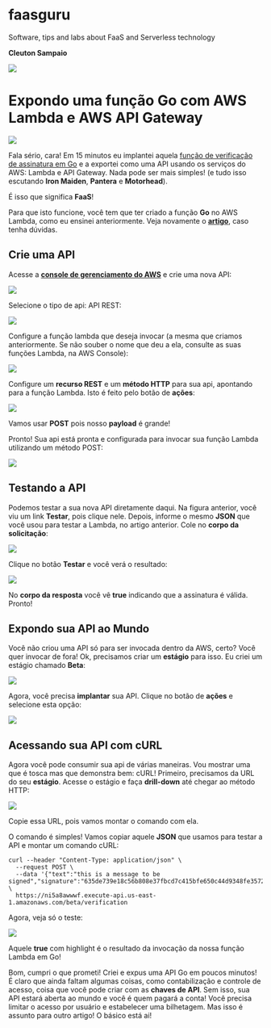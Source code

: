 # faasguru
Software, tips and labs about FaaS and Serverless technology

**Cleuton Sampaio** 

![](../../faasguru1.jpeg)

# Expondo uma função Go com AWS Lambda e AWS API Gateway

![](../../images/apigateway.png)

Fala sério, cara! Em 15 minutos eu implantei aquela [função de verificação de assinatura em Go](https://github.com/cleuton/faasguru/tree/master/awsgo) e a exportei como uma API usando os serviços do AWS: Lambda e API Gateway. Nada pode ser mais simples! (e tudo isso escutando **Iron Maiden**, **Pantera** e **Motorhead**). 

É isso que significa **FaaS**!

Para que isto funcione, você tem que ter criado a função **Go** no AWS Lambda, como eu ensinei anteriormente. Veja novamente o [**artigo**](http://faas.guru/portuguese/awsgo/), caso tenha dúvidas. 

## Crie uma API

Acesse a [**console de gerenciamento do AWS**](https://console.aws.amazon.com/console/home?region=us-east-1) e crie uma nova API: 

![](../../images/apigateway1.png)

Selecione o tipo de api: API REST: 

![](../../images/apigateway2.png)

Configure a função lambda que deseja invocar (a mesma que criamos anteriormente. Se não souber o nome que deu a ela, consulte as suas funções Lambda, na AWS Console): 

![](../../images/apigateway3.png)

Configure um **recurso REST** e um **método HTTP** para sua api, apontando para a função Lambda. Isto é feito pelo botão de **ações**: 

![](../../images/apigateway4.png)

Vamos usar **POST** pois nosso **payload** é grande!

Pronto! Sua api está pronta e configurada para invocar sua função Lambda utilizando um método POST: 

![](../../images/apigateway5.png)

## Testando a API

Podemos testar a sua nova API diretamente daqui. Na figura anterior, você viu um link **Testar**, pois clique nele. Depois, informe o mesmo **JSON** que você usou para testar a Lambda, no artigo anterior. Cole no **corpo da solicitação**: 

![](../../images/apigateway6.png)

Clique no botão **Testar** e você verá o resultado: 

![](../../images/apigateway7.png)

No **corpo da resposta** você vê **true** indicando que a assinatura é válida. Pronto!

## Expondo sua API ao Mundo

Você não criou uma API só para ser invocada dentro da AWS, certo? Você quer invocar de fora! Ok, precisamos criar um **estágio** para isso. Eu criei um estágio chamado **Beta**: 

![](../../images/apigateway8.png)

Agora, você precisa **implantar** sua API. Clique no botão de **ações** e selecione esta opção: 

![](../../images/apigateway9.png)

## Acessando sua API com cURL

Agora você pode consumir sua api de várias maneiras. Vou mostrar uma que é tosca mas que demonstra bem: cURL! Primeiro, precisamos da URL do seu **estágio**. Acesse o estágio e faça **drill-down** até chegar ao método HTTP: 

![](../../images/apigateway10.png)

Copie essa URL, pois vamos montar o comando com ela. 

O comando é simples! Vamos copiar aquele **JSON** que usamos para testar a API e montar um comando cURL: 

```
curl --header "Content-Type: application/json" \
  --request POST \
  --data '{"text":"this is a message to be signed","signature":"635de739e18c56b808e37fbcd7c415bfe650c44d9348fe3572858fc194e99bb73ce36c28184c7fcaa2a2eccbe32351411595d3e855a17bf1c643a15e6434810b944214fd5ac07bf044aca1df96aedbc90d0fdd98a5ad32d7660e17f71e634e3a8de72a418bf959f6cdca778b87a939a4d9c403e1009fc90b0fb03c83b6bd084a"}' \
  https://ni5a8awwwf.execute-api.us-east-1.amazonaws.com/beta/verification
```

Agora, veja só o teste: 

![](../../images/apigateway11.png)

Aquele **true** com highlight é o resultado da invocação da nossa função Lambda em Go!

Bom, cumpri o que prometi! Criei e expus uma API Go em poucos minutos! É claro que ainda faltam algumas coisas, como contabilização e controle de acesso, coisa que você pode criar com as **chaves de API**. Sem isso, sua API estará aberta ao mundo e você é quem pagará a conta! Você precisa limitar o acesso por usuário e estabelecer uma bilhetagem. Mas isso é assunto para outro artigo! O básico está ai!

